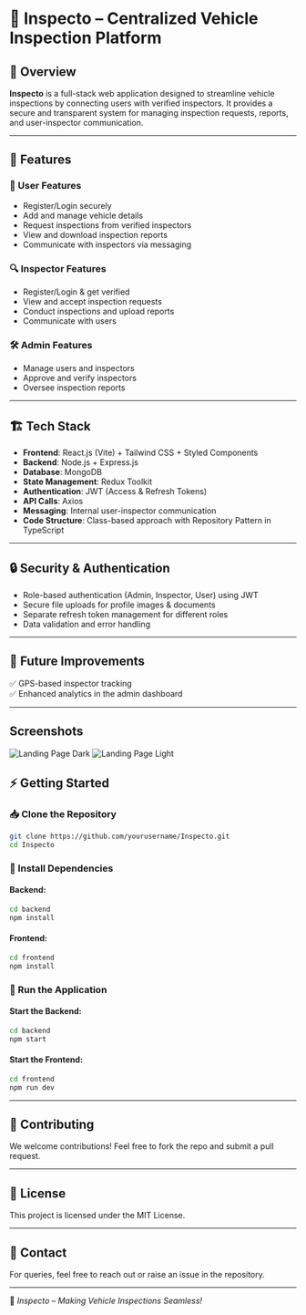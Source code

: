 # 🚗 Inspecto – Centralized Vehicle Inspection Platform  

## 📌 Overview  
**Inspecto** is a full-stack web application designed to streamline vehicle inspections by connecting users with verified inspectors. It provides a secure and transparent system for managing inspection requests, reports, and user-inspector communication.  

---

## 🚀 Features  

### 👤 User Features  
- Register/Login securely  
- Add and manage vehicle details  
- Request inspections from verified inspectors  
- View and download inspection reports  
- Communicate with inspectors via messaging  

### 🔍 Inspector Features  
- Register/Login & get verified  
- View and accept inspection requests  
- Conduct inspections and upload reports  
- Communicate with users  

### 🛠️ Admin Features  
- Manage users and inspectors  
- Approve and verify inspectors  
- Oversee inspection reports  

---

## 🏗️ Tech Stack  
- **Frontend**: React.js (Vite) + Tailwind CSS + Styled Components  
- **Backend**: Node.js + Express.js  
- **Database**: MongoDB  
- **State Management**: Redux Toolkit  
- **Authentication**: JWT (Access & Refresh Tokens)  
- **API Calls**: Axios  
- **Messaging**: Internal user-inspector communication  
- **Code Structure**: Class-based approach with Repository Pattern in TypeScript  

---

## 🔒 Security & Authentication  
- Role-based authentication (Admin, Inspector, User) using JWT  
- Secure file uploads for profile images & documents  
- Separate refresh token management for different roles  
- Data validation and error handling  

---

## 📅 Future Improvements  
✅ GPS-based inspector tracking  
✅ Enhanced analytics in the admin dashboard  

---

## Screenshots

![Landing Page Dark](https://i.imgur.com/7kPZGTS.png)
![Landing Page Light](https://i.imgur.com/ixp9Rx9.png)



## ⚡ Getting Started  

### 📥 Clone the Repository  
```sh
git clone https://github.com/yourusername/Inspecto.git
cd Inspecto
```

### 🔧 Install Dependencies  
#### Backend:  
```sh
cd backend
npm install
```
#### Frontend:  
```sh
cd frontend
npm install
```

### 🚀 Run the Application  
#### Start the Backend:  
```sh
cd backend
npm start
```
#### Start the Frontend:  
```sh
cd frontend
npm run dev
```

---

## 🤝 Contributing  
We welcome contributions! Feel free to fork the repo and submit a pull request.  

---

## 📜 License  
This project is licensed under the MIT License.  

---

## 📩 Contact  
For queries, feel free to reach out or raise an issue in the repository.  

---

🚀 *Inspecto – Making Vehicle Inspections Seamless!*  
